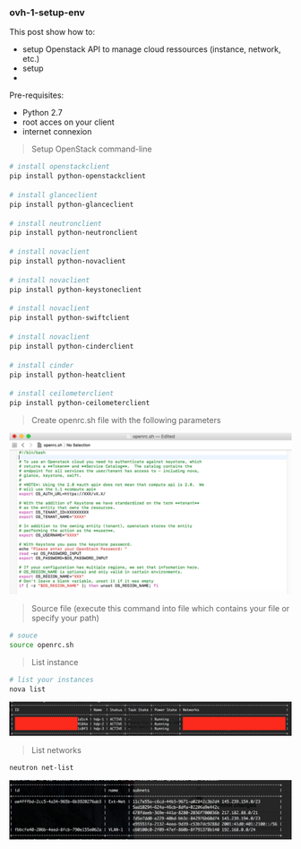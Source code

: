 ### ovh-1-setup-env


This post show how to:
- setup Openstack API to manage cloud ressources (instance, network, etc.)
- setup 
- 


Pre-requisites:
- Python 2.7
- root acces on your client
- internet connexion


> Setup OpenStack command-line 

```sh
# install openstackclient
pip install python-openstackclient

# install glanceclient
pip install python-glanceclient 

# install neutronclient
pip install python-neutronclient

# install novaclient
pip install python-novaclient

# install novaclient
pip install python-keystoneclient

# install novaclient
pip install python-swiftclient

# install novaclient
pip install python-cinderclient

# install cinder
pip install python-heatclient

# install ceilometerclient
pip install python-ceilometerclient

```

> Create openrc.sh file with the following parameters

![MetaStore remote database](https://github.com/gamboabdoulraoufou/ovh-1-setup-env/blob/master/img/openrc.png)


> Source file (execute this command into file which contains your file or specify your path)

```sh
# souce 
source openrc.sh

```

> List instance

```sh
# list your instances 
nova list
```

![MetaStore remote database](https://github.com/gamboabdoulraoufou/ovh-1-setup-env/blob/master/img/list.png)

> List networks

```sh
neutron net-list
```

![MetaStore remote database](https://github.com/gamboabdoulraoufou/ovh-1-setup-env/blob/master/img/list2.png)

